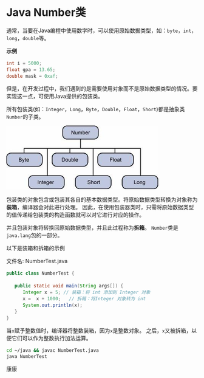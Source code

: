 # Java Number类

通常，当要在Java编程中使用数字时，可以使用原始数据类型，如：`byte`，`int`，`long`，`double`等。

**示例**

```java
int i = 5000;
float gpa = 13.65;
double mask = 0xaf;
```

但是，在开发过程中，我们遇到的是需要使用对象而不是原始数据类型的情况。要实现这一点，可使用Java提供的包装类。

所有包装类(如：`Integer`，`Long`，`Byte`，`Double`，`Float`，`Short`)都是抽象类`Number`的子类。

![Number类](./images/number.jpg)

包装类的对象包含或包装其各自的基本数据类型。将原始数据类型转换为对象称为**装箱**，编译器会对此进行处理。 因此，在使用包装器类时，只需将原始数据类型的值传递给包装类的构造函数就可以对它进行对应的操作。

并且包装对象将转换回原始数据类型，并且此过程称为**拆箱**。 `Number`类是`java.lang`包的一部分。

以下是装箱和拆箱的示例

文件名: NumberTest.java

```java
public class NumberTest {

   public static void main(String args[]) {
      Integer x = 5; // 装箱：将 int 添加到 Integer 对象
      x =  x + 1000;   // 拆箱：将Integer 对象转为 int 
      System.out.println(x); 
   }
}
```

当`x`赋予整数值时，编译器将整数装箱，因为`x`是整数对象。 之后，`x`又被拆箱，以便它们可以作为整数执行加法运算。

```bash
cd ~/java && javac NumberTest.java
java NumberTest
```

康康